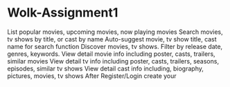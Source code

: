 # Wolk-Assignment1

List popular movies, upcoming movies, now playing movies
Search movies, tv shows by title, or cast by name
Auto-suggest movie, tv show title, cast name for search function
Discover movies, tv shows. Filter by release date, genres, keywords.
View detail movie info including poster, casts, trailers, similar movies
View detail tv info including poster, casts, trailers, seasons, episodes, similar tv shows
View detail cast info including, biography, pictures, movies, tv shows
After Register/Login create your 

